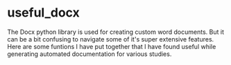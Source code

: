 # useful_docx
The Docx python library is used for creating custom word documents. But it can be a bit confusing to navigate some of it's super extensive features. Here are some funtions I have put together that I have found useful while generating automated documentation for various studies. 
